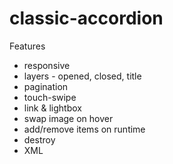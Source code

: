 classic-accordion
=================

Features
* responsive
* layers - opened, closed, title
* pagination
* touch-swipe
* link & lightbox
* swap image on hover
* add/remove items on runtime
* destroy
* XML